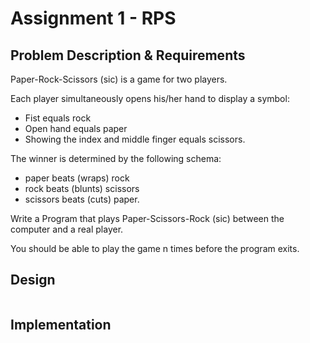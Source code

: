 # Assignment 1 - RPS

## Problem Description & Requirements

Paper-Rock-Scissors (sic) is a game for two players.

Each player simultaneously opens his/her hand to display a symbol:
* Fist equals rock
* Open hand equals paper
* Showing the index and middle finger equals scissors.

The winner is determined by the following schema:
* paper beats (wraps) rock
* rock beats (blunts) scissors
* scissors beats (cuts) paper.

Write a Program that plays Paper-Scissors-Rock (sic) between the computer and a real player.

You should be able to play the game n times before the program exits.

## Design

```mermaid
```

## Implementation
